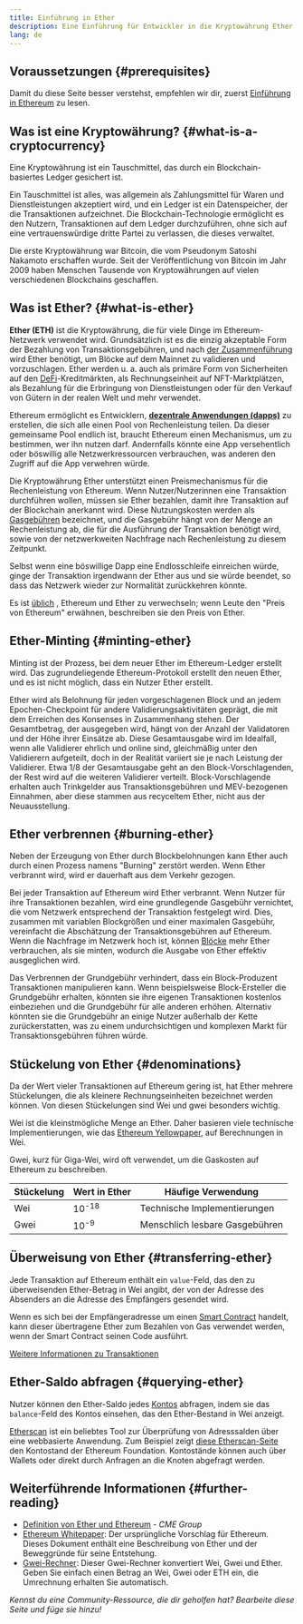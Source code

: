 ```yaml
---
title: Einführung in Ether
description: Eine Einführung für Entwickler in die Kryptowährung Ether.
lang: de
---
```


## Voraussetzungen {#prerequisites}

Damit du diese Seite besser verstehst, empfehlen wir dir, zuerst [Einführung in Ethereum](/developers/docs/intro-to-ethereum/) zu lesen.

## Was ist eine Kryptowährung? {#what-is-a-cryptocurrency}

Eine Kryptowährung ist ein Tauschmittel, das durch ein Blockchain-basiertes Ledger gesichert ist.

Ein Tauschmittel ist alles, was allgemein als Zahlungsmittel für Waren und Dienstleistungen akzeptiert wird, und ein Ledger ist ein Datenspeicher, der die Transaktionen aufzeichnet. Die Blockchain-Technologie ermöglicht es den Nutzern, Transaktionen auf dem Ledger durchzuführen, ohne sich auf eine vertrauenswürdige dritte Partei zu verlassen, die dieses verwaltet.

Die erste Kryptowährung war Bitcoin, die vom Pseudonym Satoshi Nakamoto erschaffen wurde. Seit der Veröffentlichung von Bitcoin im Jahr 2009 haben Menschen Tausende von Kryptowährungen auf vielen verschiedenen Blockchains geschaffen.

## Was ist Ether? {#what-is-ether}

**Ether (ETH)** ist die Kryptowährung, die für viele Dinge im Ethereum-Netzwerk verwendet wird. Grundsätzlich ist es die einzig akzeptable Form der Bezahlung von Transaktionsgebühren, und nach [der Zusammenführung](/roadmap/merge) wird Ether benötigt, um Blöcke auf dem Mainnet zu validieren und vorzuschlagen. Ether werden u. a. auch als primäre Form von Sicherheiten auf den [DeFi](/defi)-Kreditmärkten, als Rechnungseinheit auf NFT-Marktplätzen, als Bezahlung für die Erbringung von Dienstleistungen oder für den Verkauf von Gütern in der realen Welt und mehr verwendet.

Ethereum ermöglicht es Entwicklern, [**dezentrale Anwendungen (dapps)**](/developers/docs/dapps) zu erstellen, die sich alle einen Pool von Rechenleistung teilen. Da dieser gemeinsame Pool endlich ist, braucht Ethereum einen Mechanismus, um zu bestimmen, wer ihn nutzen darf. Andernfalls könnte eine App versehentlich oder böswillig alle Netzwerkressourcen verbrauchen, was anderen den Zugriff auf die App verwehren würde.

Die Kryptowährung Ether unterstützt einen Preismechanismus für die Rechenleistung von Ethereum. Wenn Nutzer/Nutzerinnen eine Transaktion durchführen wollen, müssen sie Ether bezahlen, damit ihre Transaktion auf der Blockchain anerkannt wird. Diese Nutzungskosten werden als [Gasgebühren](/developers/docs/gas/) bezeichnet, und die Gasgebühr hängt von der Menge an Rechenleistung ab, die für die Ausführung der Transaktion benötigt wird, sowie von der netzwerkweiten Nachfrage nach Rechenleistung zu diesem Zeitpunkt.

Selbst wenn eine böswillige Dapp eine Endlosschleife einreichen würde, ginge der Transaktion irgendwann der Ether aus und sie würde beendet, so dass das Netzwerk wieder zur Normalität zurückkehren könnte.

Es ist [üblich](https://www.reuters.com/article/us-crypto-currencies-lending-insight-idUSKBN25M0GP#:~:text=Preis%20von%20Ethereum) [](https://abcnews.go.com/Business/bitcoin-slumps-week-low-amid-renewed-worries-chinese/story?id=78399845#:~:text=Kryptowährungen%20inklusive%20Ethereum) [](https://www.cnn.com/2021/03/14/tech/nft-art-buying/index.html#:~:text=Preis%20von%20Ethereum), Ethereum und Ether zu verwechseln; wenn Leute den "Preis von Ethereum" erwähnen, beschreiben sie den Preis von Ether.

## Ether-Minting {#minting-ether}

Minting ist der Prozess, bei dem neuer Ether im Ethereum-Ledger erstellt wird. Das zugrundeliegende Ethereum-Protokoll erstellt den neuen Ether, und es ist nicht möglich, dass ein Nutzer Ether erstellt.

Ether wird als Belohnung für jeden vorgeschlagenen Block und an jedem Epochen-Checkpoint für andere Validierungsaktivitäten geprägt, die mit dem Erreichen des Konsenses in Zusammenhang stehen. Der Gesamtbetrag, der ausgegeben wird, hängt von der Anzahl der Validatoren und der Höhe ihrer Einsätze ab. Diese Gesamtausgabe wird im Idealfall, wenn alle Validierer ehrlich und online sind, gleichmäßig unter den Validierern aufgeteilt, doch in der Realität variiert sie je nach Leistung der Validierer. Etwa 1/8 der Gesamtausgabe geht an den Block-Vorschlagenden, der Rest wird auf die weiteren Validierer verteilt. Block-Vorschlagende erhalten auch Trinkgelder aus Transaktionsgebühren und MEV-bezogenen Einnahmen, aber diese stammen aus recyceltem Ether, nicht aus der Neuausstellung.

## Ether verbrennen {#burning-ether}

Neben der Erzeugung von Ether durch Blockbelohnungen kann Ether auch durch einen Prozess namens "Burning" zerstört werden. Wenn Ether verbrannt wird, wird er dauerhaft aus dem Verkehr gezogen.

Bei jeder Transaktion auf Ethereum wird Ether verbrannt. Wenn Nutzer für ihre Transaktionen bezahlen, wird eine grundlegende Gasgebühr vernichtet, die vom Netzwerk entsprechend der Transaktion festgelegt wird. Dies, zusammen mit variablen Blockgrößen und einer maximalen Gasgebühr, vereinfacht die Abschätzung der Transaktionsgebühren auf Ethereum. Wenn die Nachfrage im Netzwerk hoch ist, können [Blöcke](https://etherscan.io/block/12965263) mehr Ether verbrauchen, als sie minten, wodurch die Ausgabe von Ether effektiv ausgeglichen wird.

Das Verbrennen der Grundgebühr verhindert, dass ein Block-Produzent Transaktionen manipulieren kann. Wenn beispielsweise Block-Ersteller die Grundgebühr erhalten, könnten sie ihre eigenen Transaktionen kostenlos einbeziehen und die Grundgebühr für alle anderen erhöhen. Alternativ könnten sie die Grundgebühr an einige Nutzer außerhalb der Kette zurückerstatten, was zu einem undurchsichtigen und komplexen Markt für Transaktionsgebühren führen würde.

## Stückelung von Ether {#denominations}

Da der Wert vieler Transaktionen auf Ethereum gering ist, hat Ether mehrere Stückelungen, die als kleinere Rechnungseinheiten bezeichnet werden können. Von diesen Stückelungen sind Wei und gwei besonders wichtig.

Wei ist die kleinstmögliche Menge an Ether. Daher basieren viele technische Implementierungen, wie das [Ethereum Yellowpaper](https://ethereum.github.io/yellowpaper/paper.pdf), auf Berechnungen in Wei.

Gwei, kurz für Giga-Wei, wird oft verwendet, um die Gaskosten auf Ethereum zu beschreiben.

| Stückelung | Wert in Ether    | Häufige Verwendung             |
| ---------- | ---------------- | ------------------------------ |
| Wei        | 10<sup>-18</sup> | Technische Implementierungen   |
| Gwei       | 10<sup>-9</sup>  | Menschlich lesbare Gasgebühren |

## Überweisung von Ether {#transferring-ether}

Jede Transaktion auf Ethereum enthält ein `value`-Feld, das den zu überweisenden Ether-Betrag in Wei angibt, der von der Adresse des Absenders an die Adresse des Empfängers gesendet wird.

Wenn es sich bei der Empfängeradresse um einen [Smart Contract](/developers/docs/smart-contracts/) handelt, kann dieser übertragene Ether zum Bezahlen von Gas verwendet werden, wenn der Smart Contract seinen Code ausführt.

[Weitere Informationen zu Transaktionen](/developers/docs/transactions/)

## Ether-Saldo abfragen {#querying-ether}

Nutzer können den Ether-Saldo jedes [Kontos](/developers/docs/accounts/) abfragen, indem sie das `balance`-Feld des Kontos einsehen, das den Ether-Bestand in Wei anzeigt.

[Etherscan](https://etherscan.io) ist ein beliebtes Tool zur Überprüfung von Adresssalden über eine webbasierte Anwendung. Zum Beispiel zeigt [diese Etherscan-Seite](https://etherscan.io/address/0xde0b295669a9fd93d5f28d9ec85e40f4cb697bae) den Kontostand der Ethereum Foundation. Kontostände können auch über Wallets oder direkt durch Anfragen an die Knoten abgefragt werden.

## Weiterführende Informationen {#further-reading}

- [Definition von Ether und Ethereum](https://www.cmegroup.com/education/courses/introduction-to-ether/defining-ether-and-ethereum.html) - _CME Group_
- [Ethereum Whitepaper](/whitepaper/): Der ursprüngliche Vorschlag für Ethereum. Dieses Dokument enthält eine Beschreibung von Ether und der Beweggründe für seine Entstehung.
- [Gwei-Rechner](https://www.alchemy.com/gwei-calculator): Dieser Gwei-Rechner konvertiert Wei, Gwei und Ether. Geben Sie einfach einen Betrag an Wei, Gwei oder ETH ein, die Umrechnung erhalten Sie automatisch.

_Kennst du eine Community-Ressource, die dir geholfen hat? Bearbeite diese Seite und füge sie hinzu!_

